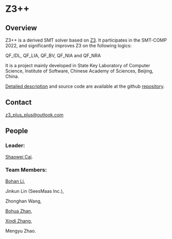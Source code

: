 # **Z3++**

## Overview

Z3++ is a derived SMT solver based on [Z3](https://github.com/Z3Prover/z3). It participates in the SMT-COMP 2022, and significantly improves Z3 on the following logics:

QF_IDL, QF_LIA, QF_BV, QF_NIA and QF_NRA

It is a project mainly developed in State Key Laboratory of Computer Science, Institute of Software, Chinese Academy of Sciences, Beijing, China.

[Detailed description](https://github.com/z3-plus-plus/z3-plus-plus.github.io/blob/main/Z3%2B%2B_at_SMT_COMP_2022.pdf) and source code are available at the github [repository](https://github.com/caiswgroup/z3_plus_plus/tree/upload_version).

## Contact

z3_plus_plus@outlook.com
## People
### Leader:
[Shaowei Cai](http://lcs.ios.ac.cn/~caisw/).

### Team Members:
[Bohan Li](https://douglaslee001.github.io/),

Jinkun Lin (SeesMaas Inc.),

Zhonghan Wang,

[Bohua Zhan](https://lcs.ios.ac.cn/~bzhan/),

[Xindi Zhang](https://dezhangxd.github.io/),

Mengyu Zhao.

